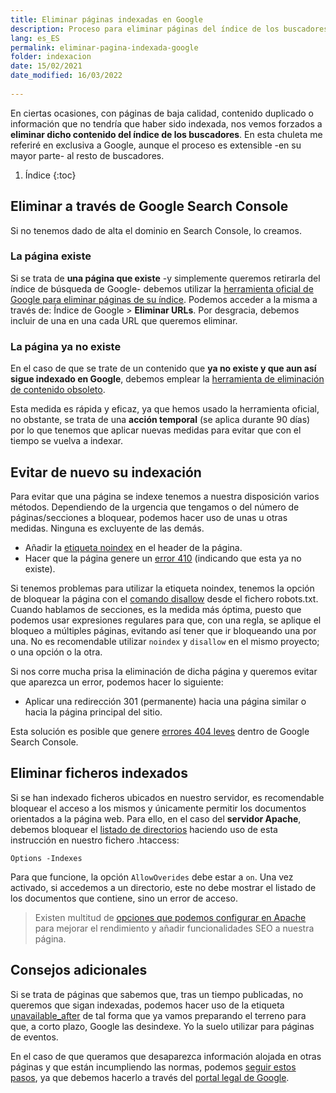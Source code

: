 ```yaml
---
title: Eliminar páginas indexadas en Google
description: Proceso para eliminar páginas del índice de los buscadores, en concreto, Google, aunque el proceso es extensible al resto.
lang: es_ES
permalink: eliminar-pagina-indexada-google
folder: indexacion
date: 15/02/2021
date_modified: 16/03/2022
  
---
```


En ciertas ocasiones, con páginas de baja calidad, contenido duplicado o información que no tendría que haber sido indexada, nos vemos forzados a **eliminar dicho contenido del índice de los buscadores**. En esta chuleta me referiré en exclusiva a Google, aunque el proceso es extensible -en su mayor parte- al resto de buscadores.

1. Índice
{:toc}

## Eliminar a través de Google Search Console

Si no tenemos dado de alta el dominio en Search Console, lo creamos. 

### La página existe

Si se trata de **una página que existe** -y simplemente queremos retirarla del índice de búsqueda de Google- debemos utilizar la [herramienta oficial de Google para eliminar páginas de su índice](https://www.google.com/webmasters/tools/url-removal). Podemos acceder a la misma a través de: Índice de Google > **Eliminar URLs**. Por desgracia, debemos incluir de una en una cada URL que queremos eliminar.

### La página ya no existe

En el caso de que se trate de un contenido que **ya no existe y que aun así sigue indexado en Google**, debemos emplear la [herramienta de eliminación de contenido obsoleto](https://www.google.com/webmasters/tools/removals).

Esta medida es rápida y eficaz, ya que hemos usado la herramienta oficial, no obstante, se trata de una **acción temporal** (se aplica durante 90 días) por lo que tenemos que aplicar nuevas medidas para evitar que con el tiempo se vuelva a indexar.

## Evitar de nuevo su indexación

Para evitar que una página se indexe tenemos a nuestra disposición varios métodos. Dependiendo de la urgencia que tengamos o del número de páginas/secciones a bloquear, podemos hacer uso de unas u otras medidas. Ninguna es excluyente de las demás. 

- Añadir la [etiqueta noindex](https://developers.google.com/search/reference/robots_meta_tag?hl=es#directivas-de-indexacin-y-publicacin-vlidas) en el header de la página.
- Hacer que la página genere un [error 410](https://es.wikipedia.org/wiki/HTTP_410) (indicando que esta ya no existe).

Si tenemos problemas para utilizar la etiqueta noindex, tenemos la opción de bloquear la página con el [comando disallow](http://www.robotstxt.org/robotstxt.html) desde el fichero robots.txt. Cuando hablamos de secciones, es la medida más óptima, puesto que podemos usar expresiones regulares para que, con una regla, se aplique el bloqueo a múltiples páginas, evitando así tener que ir bloqueando una por una. No es recomendable utilizar `noindex` y `disallow` en el mismo proyecto; o una opción o la otra.

Si nos corre mucha prisa la eliminación de dicha página y queremos evitar que aparezca un error, podemos hacer lo siguiente:

- Aplicar una redirección 301 (permanente) hacia una página similar o hacia la página principal del sitio.

Esta solución es posible que genere [errores 404 leves](https://support.google.com/webmasters/answer/181708?hl=es) dentro de Google Search Console.

## Eliminar ficheros indexados

Si se han indexado ficheros ubicados en nuestro servidor, es recomendable bloquear el acceso a los mismos y únicamente permitir los documentos orientados a la página web. Para ello, en el caso del **servidor Apache**, debemos bloquear el [listado de directorios](https://wiki.apache.org/httpd/DirectoryListings) haciendo uso de esta instrucción en nuestro fichero .htaccess:  

```
Options -Indexes
```
Para que funcione, la opción `AllowOverides` debe estar a `on`. Una vez activado, si accedemos a un directorio, este no debe mostrar el listado de los documentos que contiene, sino un error de acceso.

> Existen multitud de [opciones que podemos configurar en Apache](codigos-htaccess-apache) para mejorar el rendimiento y añadir funcionalidades SEO a nuestra página.

## Consejos adicionales

Si se trata de páginas que sabemos que, tras un tiempo publicadas, no queremos que sigan indexadas, podemos hacer uso de la etiqueta [unavailable_after](https://googleblog.blogspot.com/2007/07/robots-exclusion-protocol-now-with-even.html) de tal forma que ya vamos preparando el terreno para que, a corto plazo, Google las desindexe. Yo la suelo utilizar para páginas de eventos.

En el caso de que queramos que desaparezca información alojada en otras páginas y que están incumpliendo las normas, podemos [seguir estos pasos](https://support.google.com/webmasters/answer/6332384?hl=es#more_information), ya que debemos hacerlo a través del [portal legal de Google](https://support.google.com/legal/answer/3110420?visit_id=1-636652569480291557-3013440154&rd=1).

<!--stackedit_data:
eyJoaXN0b3J5IjpbLTE4MDY1OTQxOTEsMTg1OTM3NTUzLDE5Mz
c4NjU1ODEsNTUwMjg3OTY2LDQ2NDUwNDI5OSwtMTMzMTQ3ODY2
MCw2NzczOTc2NDZdfQ==
-->